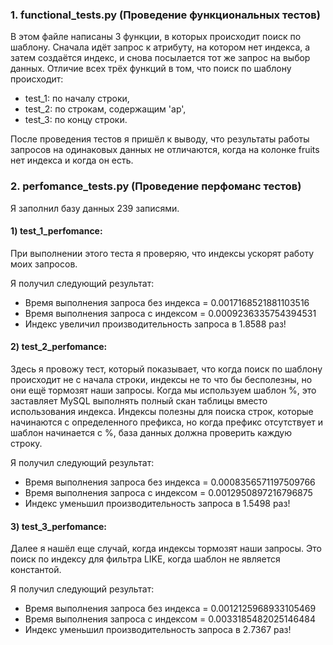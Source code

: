 ### 1. functional_tests.py (Проведение функциональных тестов)

В этом файле написаны 3 функции, в которых происходит поиск по шаблону. Сначала идёт запрос к атрибуту, на котором нет индекса, а затем создаётся индекс, и снова посылается тот же запрос на выбор данных. Отличие всех трёх функций в том, что поиск по шаблону происходит:
- test_1: по началу строки,
- test_2: по строкам, содержащим 'ap',
- test_3: по концу строки.

После проведения тестов я пришёл к выводу, что результаты работы запросов на одинаковых данных не отличаются, когда на колонке fruits нет индекса и когда он есть.

### 2. perfomance_tests.py (Проведение перфоманс тестов)

Я заполнил базу данных 239 записями.

#### 1) test_1_perfomance:

При выполнении этого теста я проверяю, что индексы ускорят работу моих запросов.

Я получил следующий результат:
- Время выполнения запроса без индекса = 0.0017168521881103516
- Время выполнения запроса с индексом = 0.0009236335754394531
- Индекс увеличил производительность запроса в 1.8588 раз!

#### 2) test_2_perfomance:

Здесь я провожу тест, который показывает, что когда поиск по шаблону происходит не с начала строки, индексы не то что бы бесполезны, но они ещё тормозят наши запросы. Когда мы используем шаблон %, это заставляет MySQL выполнять полный скан таблицы вместо использования индекса. Индексы полезны для поиска строк, которые начинаются с определенного префикса, но когда префикс отсутствует и шаблон начинается с %, база данных должна проверить каждую строку.

Я получил следующий результат:
- Время выполнения запроса без индекса = 0.0008356571197509766
- Время выполнения запроса с индексом = 0.0012950897216796875
- Индекс уменьшил производительность запроса в 1.5498 раз!

#### 3) test_3_perfomance:

Далее я нашёл еще случай, когда индексы тормозят наши запросы. Это поиск по индексу для фильтра LIKE, когда шаблон не является константой.

Я получил следующий результат:

- Время выполнения запроса без индекса = 0.0012125968933105469
- Время выполнения запроса с индексом = 0.0033185482025146484
- Индекс уменьшил производительность запроса в 2.7367 раз!








